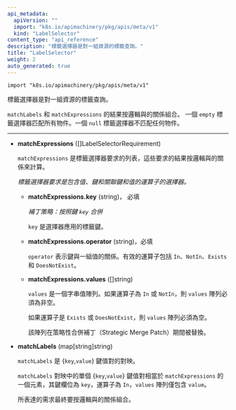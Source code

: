 ```yaml
---
api_metadata:
  apiVersion: ""
  import: "k8s.io/apimachinery/pkg/apis/meta/v1"
  kind: "LabelSelector"
content_type: "api_reference"
description: "標籤選擇器是對一組資源的標籤查詢。"
title: "LabelSelector"
weight: 2
auto_generated: true
---
```


<!--
api_metadata:
  apiVersion: ""
  import: "k8s.io/apimachinery/pkg/apis/meta/v1"
  kind: "LabelSelector"
content_type: "api_reference"
description: "A label selector is a label query over a set of resources."
title: "LabelSelector"
weight: 2
-->

`import "k8s.io/apimachinery/pkg/apis/meta/v1"`

<!-- 
A label selector is a label query over a set of resources. The result of matchLabels and matchExpressions are ANDed. An empty label selector matches all objects. A null label selector matches no objects.
-->

標籤選擇器是對一組資源的標籤查詢。

`matchLabels` 和 `matchExpressions` 的結果按邏輯與的關係組合。
一個 `empty` 標籤選擇器匹配所有物件。一個 `null` 標籤選擇器不匹配任何物件。

<hr>

  <!--
   - **matchExpressions** ([]LabelSelectorRequirement)
   
   matchExpressions is a list of label selector requirements. The requirements are ANDed. 
   
   <a name="LabelSelectorRequirement"></a> 
  *A label selector requirement is a selector that contains values, a key, and an operator that relates the key and values.*
  -->

- **matchExpressions** ([]LabelSelectorRequirement)
  
   `matchExpressions` 是標籤選擇器要求的列表，這些要求的結果按邏輯與的關係來計算。
   
   <a name="LabelSelectorRequirement"></a> 
   *標籤選擇器要求是包含值、鍵和關聯鍵和值的運算子的選擇器。*
 
    <!-- 
       - **matchExpressions.key** (string), required
       *Patch strategy: merge on key `key`* 
       key is the label key that the selector applies to.
    -->

  - **matchExpressions.key** (string)， 必填

    *補丁策略：按照鍵 `key` 合併*    
    
    `key` 是選擇器應用的標籤鍵。
  
   <!-- 
       - **matchExpressions.operator** (string), required
       operator represents a key's relationship to a set of values. Valid operators are In, NotIn, Exists and DoesNotExist.        
   -->
   
  - **matchExpressions.operator** (string)，必填
 
    `operator` 表示鍵與一組值的關係。有效的運算子包括 `In`、`NotIn`、`Exists` 和 `DoesNotExist`。
    
  <!--
  - **matchExpressions.values** ([]string)

    values is an array of string values. If the operator is In or NotIn, the values array must be non-empty. If the operator is Exists or DoesNotExist, the values array must be empty. This array is replaced during a strategic merge patch.
  -->
   
  - **matchExpressions.values** ([]string)
  
    `values` 是一個字串值陣列。如果運算子為 `In` 或 `NotIn`，則 `values` 陣列必須為非空。
    
    如果運算子是 `Exists` 或 `DoesNotExist`，則 `values` 陣列必須為空。
    
    該陣列在策略性合併補丁（Strategic Merge Patch）期間被替換。
  
<!--
- **matchLabels** (map[string]string)

  matchLabels is a map of {key,value} pairs. A single {key,value} in the matchLabels map is equivalent to an element of matchExpressions, whose key field is "key", the operator is "In", and the values array contains only "value". The requirements are ANDed.
-->
  
 - **matchLabels** (map[string]string)
  
    `matchLabels` 是 {`key`,`value`} 鍵值對的對映。
    
    `matchLabels` 對映中的單個 {`key`,`value`} 鍵值對相當於 `matchExpressions` 的一個元素，其鍵欄位為 `key`，運算子為 `In`，`values` 陣列僅包含 `value`。
    
    所表達的需求最終要按邏輯與的關係組合。
   





